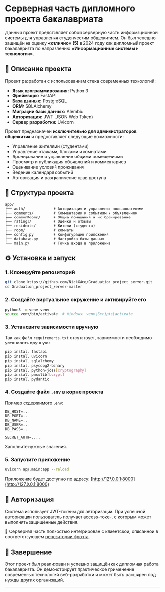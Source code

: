 
# Серверная часть дипломного проекта бакалавриата

Данный проект представляет собой серверную часть информационной системы для управления студенческим общежитием. Он был успешно защищён на оценку **«отлично» (5)** в 2024 году как дипломный проект бакалавриата по направлению **«Информационные системы и технологии»**.

## 📌 Описание проекта

Проект разработан с использованием стека современных технологий:

- **Язык программирования:** Python 3
- **Фреймворк:** FastAPI
- **База данных:** PostgreSQL
- **ORM:** SQLAlchemy
- **Миграции базы данных:** Alembic
- **Авторизация:** JWT (JSON Web Token)
- **Сервер разработки:** Uvicorn

Проект предназначен **исключительно для администраторов общежития** и предоставляет следующие возможности:

- Управление жителями (студентами)
- Управление этажами, блоками и комнатами
- Бронирование и управление общими помещениями
- Просмотр и публикация объявлений и комментариев
- Оценивание условий проживания
- Ведение календаря событий
- Авторизация и разграничение прав доступа

## 📁 Структура проекта

```
app/
├── auth/             # Авторизация и управление пользователями
├── comments/         # Комментарии к событиям и объявлениям
├── commonRooms/      # Общие помещения и их бронирование
├── ratings/          # Оценки и отзывы
├── residents/        # Жители (студенты)
├── room/             # комнаты
├── config.py         # Конфигурация приложения
├── database.py       # Настройка базы данных
└── main.py           # Точка входа в приложение
```

## ⚙️ Установка и запуск

### 1. Клонируйте репозиторий

```bash
git clone https://github.com/NickGAce/Graduation_project_server.git
cd Graduation_project_server-master
```

### 2. Создайте виртуальное окружение и активируйте его

```bash
python3 -m venv venv
source venv/bin/activate  # Windows: venv\Scripts\activate
```

### 3. Установите зависимости вручную

Так как файл `requirements.txt` отсутствует, зависимости необходимо установить вручную:

```bash
pip install fastapi
pip install uvicorn
pip install sqlalchemy
pip install psycopg2-binary
pip install python-jose[cryptography]
pip install passlib[bcrypt]
pip install pydantic
```



### 4. Создайте файл `.env` в корне проекта

Пример содержимого `.env`:

```
DB_HOST=...
DB_PORT=...
DB_NAME=...
DB_USER=...
DB_PASS=...

SECRET_AUTH=....
```

Заполните нужные значения.

### 5. Запустите приложение

```bash
uvicorn app.main:app --reload
```

Приложение будет доступно по адресу: [http://127.0.0.1:8000](http://127.0.0.1:8000)

## 🔐 Авторизация

Система использует JWT-токены для авторизации. При успешной авторизации пользователь получает access-токен, с которым может выполнять защищённые действия.

📌 Серверная часть полностью интегрирован с клиентской, описанной в соответствующем [репозитории фронта](https://github.com/NickGAce/Graduation_project_front.git).

## 🏁 Завершение

Этот проект был реализован и успешно защищён как дипломная работа бакалавриата. Он демонстрирует практическое применение современных технологий веб-разработки и может быть расширен под нужды других организаций.

---


